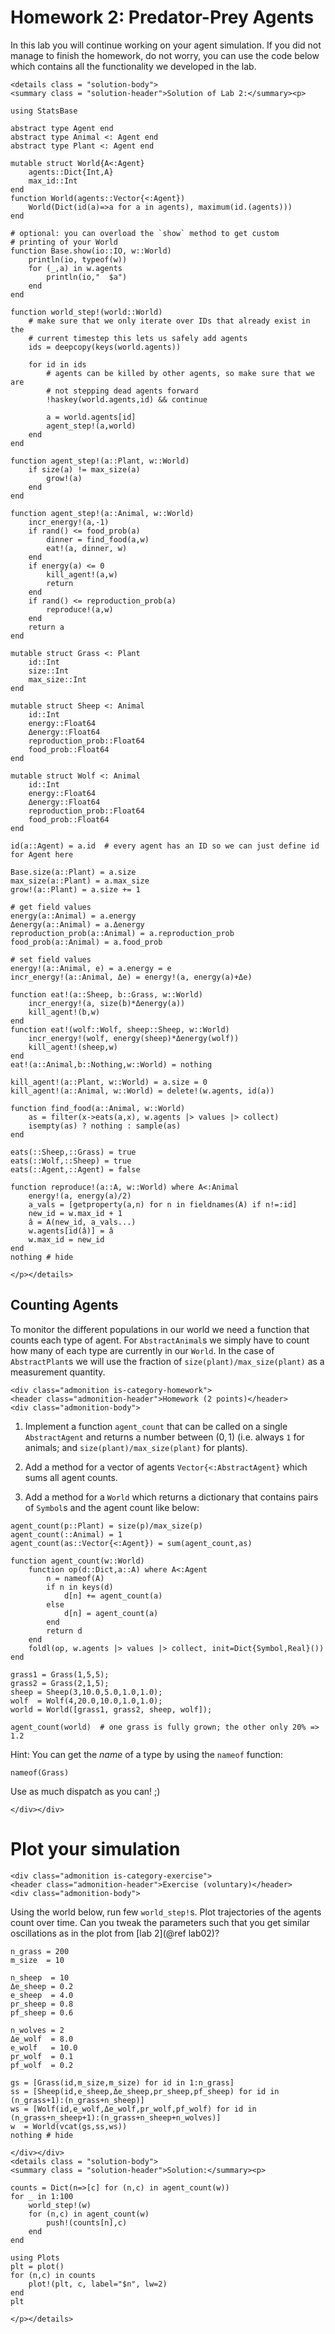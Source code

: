 # Homework 2: Predator-Prey Agents

In this lab you will continue working on your agent simulation. If you did not
manage to finish the homework, do not worry, you can use the code below which
contains all the functionality we developed in the lab.

```@raw html
<details class = "solution-body">
<summary class = "solution-header">Solution of Lab 2:</summary><p>
```
```@example hw02
using StatsBase

abstract type Agent end
abstract type Animal <: Agent end
abstract type Plant <: Agent end

mutable struct World{A<:Agent}
    agents::Dict{Int,A}
    max_id::Int
end
function World(agents::Vector{<:Agent})
    World(Dict(id(a)=>a for a in agents), maximum(id.(agents)))
end

# optional: you can overload the `show` method to get custom
# printing of your World
function Base.show(io::IO, w::World)
    println(io, typeof(w))
    for (_,a) in w.agents
        println(io,"  $a")
    end
end

function world_step!(world::World)
    # make sure that we only iterate over IDs that already exist in the 
    # current timestep this lets us safely add agents
    ids = deepcopy(keys(world.agents))

    for id in ids
        # agents can be killed by other agents, so make sure that we are
        # not stepping dead agents forward
        !haskey(world.agents,id) && continue

        a = world.agents[id]
        agent_step!(a,world)
    end
end

function agent_step!(a::Plant, w::World)
    if size(a) != max_size(a)
        grow!(a)
    end
end

function agent_step!(a::Animal, w::World)
    incr_energy!(a,-1)
    if rand() <= food_prob(a)
        dinner = find_food(a,w)
        eat!(a, dinner, w)
    end
    if energy(a) <= 0
        kill_agent!(a,w)
        return
    end
    if rand() <= reproduction_prob(a)
        reproduce!(a,w)
    end
    return a
end

mutable struct Grass <: Plant
    id::Int
    size::Int
    max_size::Int
end

mutable struct Sheep <: Animal
    id::Int
    energy::Float64
    Δenergy::Float64
    reproduction_prob::Float64
    food_prob::Float64
end

mutable struct Wolf <: Animal
    id::Int
    energy::Float64
    Δenergy::Float64
    reproduction_prob::Float64
    food_prob::Float64
end

id(a::Agent) = a.id  # every agent has an ID so we can just define id for Agent here

Base.size(a::Plant) = a.size
max_size(a::Plant) = a.max_size
grow!(a::Plant) = a.size += 1

# get field values
energy(a::Animal) = a.energy
Δenergy(a::Animal) = a.Δenergy
reproduction_prob(a::Animal) = a.reproduction_prob
food_prob(a::Animal) = a.food_prob

# set field values
energy!(a::Animal, e) = a.energy = e
incr_energy!(a::Animal, Δe) = energy!(a, energy(a)+Δe)

function eat!(a::Sheep, b::Grass, w::World)
    incr_energy!(a, size(b)*Δenergy(a))
    kill_agent!(b,w)
end
function eat!(wolf::Wolf, sheep::Sheep, w::World)
    incr_energy!(wolf, energy(sheep)*Δenergy(wolf))
    kill_agent!(sheep,w)
end
eat!(a::Animal,b::Nothing,w::World) = nothing

kill_agent!(a::Plant, w::World) = a.size = 0
kill_agent!(a::Animal, w::World) = delete!(w.agents, id(a))

function find_food(a::Animal, w::World)
    as = filter(x->eats(a,x), w.agents |> values |> collect)
    isempty(as) ? nothing : sample(as)
end

eats(::Sheep,::Grass) = true
eats(::Wolf,::Sheep) = true
eats(::Agent,::Agent) = false

function reproduce!(a::A, w::World) where A<:Animal
    energy!(a, energy(a)/2)
    a_vals = [getproperty(a,n) for n in fieldnames(A) if n!=:id]
    new_id = w.max_id + 1
    â = A(new_id, a_vals...)
    w.agents[id(â)] = â
    w.max_id = new_id
end
nothing # hide
```
```@raw html
</p></details>
```

## Counting Agents

To monitor the different populations in our world we need a function that
counts each type of agent. For `AbstractAnimal`s we simply have to count how
many of each type are currently in our `World`. In the case of `AbstractPlant`s
we will use the fraction of `size(plant)/max_size(plant)` as a measurement
quantity.

```@raw html
<div class="admonition is-category-homework">
<header class="admonition-header">Homework (2 points)</header>
<div class="admonition-body">
```
1. Implement a function `agent_count` that can be called on a single
   `AbstractAgent` and returns a number between $(0,1)$ (i.e. always `1` for animals;
   and `size(plant)/max_size(plant)` for plants).

2. Add a method for a vector of agents `Vector{<:AbstractAgent}` which sums all
   agent counts.

3. Add a method for a `World` which returns a dictionary
   that contains pairs of `Symbol`s and the agent count like below:

```@setup hw02
agent_count(p::Plant) = size(p)/max_size(p)
agent_count(::Animal) = 1
agent_count(as::Vector{<:Agent}) = sum(agent_count,as)

function agent_count(w::World)
    function op(d::Dict,a::A) where A<:Agent
        n = nameof(A)
        if n in keys(d)
            d[n] += agent_count(a)
        else
            d[n] = agent_count(a)
        end
        return d
    end
    foldl(op, w.agents |> values |> collect, init=Dict{Symbol,Real}())
end
```

```@repl hw02
grass1 = Grass(1,5,5);
grass2 = Grass(2,1,5);
sheep = Sheep(3,10.0,5.0,1.0,1.0);
wolf  = Wolf(4,20.0,10.0,1.0,1.0);
world = World([grass1, grass2, sheep, wolf]);

agent_count(world)  # one grass is fully grown; the other only 20% => 1.2
```

Hint: You can get the *name* of a type by using the `nameof` function:
```@repl hw02
nameof(Grass)
```
Use as much dispatch as you can! ;)
```@raw html
</div></div>
```

# Plot your simulation

```@raw html
<div class="admonition is-category-exercise">
<header class="admonition-header">Exercise (voluntary)</header>
<div class="admonition-body">
```
Using the world below, run few `world_step!`s.  Plot trajectories of the agents
count over time. Can you tweak the parameters such that you get similar oscillations
as in the plot from [lab 2](@ref lab02)?
```@example hw02
n_grass = 200
m_size  = 10

n_sheep  = 10
Δe_sheep = 0.2
e_sheep  = 4.0
pr_sheep = 0.8
pf_sheep = 0.6

n_wolves = 2
Δe_wolf  = 8.0
e_wolf   = 10.0
pr_wolf  = 0.1
pf_wolf  = 0.2

gs = [Grass(id,m_size,m_size) for id in 1:n_grass]
ss = [Sheep(id,e_sheep,Δe_sheep,pr_sheep,pf_sheep) for id in (n_grass+1):(n_grass+n_sheep)]
ws = [Wolf(id,e_wolf,Δe_wolf,pr_wolf,pf_wolf) for id in (n_grass+n_sheep+1):(n_grass+n_sheep+n_wolves)]
w  = World(vcat(gs,ss,ws))
nothing # hide
```
```@raw html
</div></div>
<details class = "solution-body">
<summary class = "solution-header">Solution:</summary><p>
```

```@example hw02
counts = Dict(n=>[c] for (n,c) in agent_count(w))
for _ in 1:100
    world_step!(w)
    for (n,c) in agent_count(w)
        push!(counts[n],c)
    end
end

using Plots
plt = plot()
for (n,c) in counts
    plot!(plt, c, label="$n", lw=2)
end
plt
```

```@raw html
</p></details>
```
